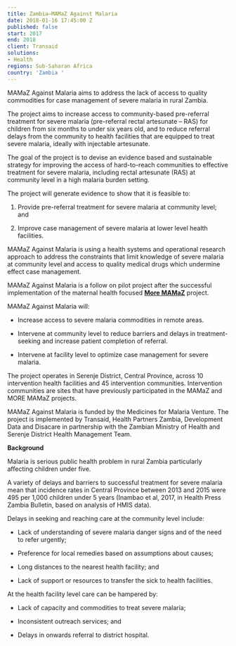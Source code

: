 ```yaml
---
title: Zambia—MAMaZ Against Malaria
date: 2018-01-16 17:45:00 Z
published: false
start: 2017
end: 2018
client: Transaid
solutions:
- Health
regions: Sub-Saharan Africa
country: 'Zambia '
---
```


MAMaZ Against Malaria aims to address the lack of access to quality commodities for case management of severe malaria in rural Zambia.

The project aims to increase access to community-based pre-referral treatment for severe malaria (pre-referral rectal artesunate – RAS) for children from six months to under six years old, and to reduce referral delays from the community to health facilities that are equipped to treat severe malaria, ideally with injectable artesunate.

The goal of the project is to devise an evidence based and sustainable strategy for improving the access of hard-to-reach communities to effective treatment for severe malaria, including rectal artesunate (RAS) at community level in a high malaria burden setting.

The project will generate evidence to show that it is feasible to:

1. Provide pre-referral treatment for severe malaria at community level; and

2. Improve case management of severe malaria at lower level health facilities.

MAMaZ Against Malaria is using a health systems and operational research approach to address the constraints that limit knowledge of severe malaria at community level and access to quality medical drugs which undermine effect case management.

MAMaZ Against Malaria is a follow on pilot project after the successful implementation of the maternal health focused **[More MAMaZ](http://healthpartners-int.co.uk/our-projects/more-mobilising-access-to-maternal-health-services-zambia/)** project.

MAMaZ Against Malaria will:

* Increase access to severe malaria commodities in remote areas.

* Intervene at community level to reduce barriers and delays in treatment-seeking and increase patient completion of referral.

* Intervene at facility level to optimize case management for severe malaria.

The project operates in Serenje District, Central Province, across 10 intervention health facilities and 45 intervention communities. Intervention communities are sites that have previously participated in the MAMaZ and MORE MAMaZ projects.

MAMaZ Against Malaria is funded by the Medicines for Malaria Venture. The project is implemented by Transaid, Health Partners Zambia, Development Data and Disacare in partnership with the Zambian Ministry of Health and Serenje District Health Management Team.

**Background**

Malaria is serious public health problem in rural Zambia particularly affecting children under five.

A variety of delays and barriers to successful treatment for severe malaria mean that incidence rates in Central Province between 2013 and 2015 were 495 per 1,000 children under 5 years (Inambao et al, 2017, in Health Press Zambia Bulletin, based on analysis of HMIS data).

Delays in seeking and reaching care at the community level include:

* Lack of understanding of severe malaria danger signs and of the need to refer urgently;

* Preference for local remedies based on assumptions about causes;

* Long distances to the nearest health facility; and

* Lack of support or resources to transfer the sick to health facilities.

At the health facility level care can be hampered by:

* Lack of capacity and commodities to treat severe malaria;

* Inconsistent outreach services; and

* Delays in onwards referral to district hospital.